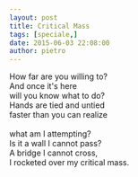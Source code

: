 ```yaml
---
layout: post
title: Critical Mass
tags: [speciale,]
date: 2015-06-03 22:08:00
author: pietro
---
```

How far are you willing to?<br/>And once it's here<br/>will you know what to do?<br/>Hands are tied and untied<br/>faster than you can realize<br/><br/>what am I attempting?<br/>Is it a wall I cannot pass?<br/>A bridge I cannot cross,<br/>I rocketed over my critical mass.
